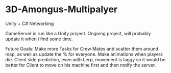 # 3D-Amongus-Multipalyer
Unity + C# Networking


GameServer is run like a Unity project.
Ongoing project, will probably update it when i find some time.

Future Goals:
Make more Tasks for Crew Mates and scatter them around map, as well as update the % for everyone.
Make animations when players die.
Client side prediction, even with Lerp, movement is laggy so it would be better for Client to move on his machine first and then notify the server.
